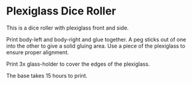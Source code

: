 # Plexiglass Dice Roller

This is a dice roller with plexiglass front and side.

Print body-left and body-right and glue together.  A peg sticks out of one into the other to give a solid gluing area.  Use a piece of the plexiglass to ensure proper alignment.

Print 3x glass-holder to cover the edges of the plexiglass.

The base takes 15 hours to print.
